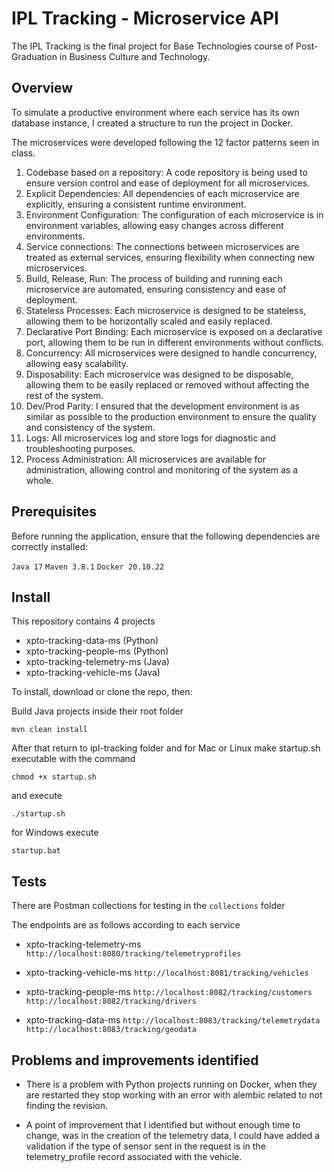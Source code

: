 # IPL Tracking - Microservice API

The IPL Tracking is the final project for Base Technologies course of Post-Graduation in Business Culture and Technology.

## Overview

To simulate a productive environment where each service has its own database instance, I created a structure to run the project in Docker.

The microservices were developed following the 12 factor patterns seen in class.

1. Codebase based on a repository: A code repository is being used to ensure version control and ease of deployment for all microservices.
2. Explicit Dependencies: All dependencies of each microservice are explicitly, ensuring a consistent runtime environment.
3. Environment Configuration: The configuration of each microservice is in environment variables, allowing easy changes across different environments.
4. Service connections: The connections between microservices are treated as external services, ensuring flexibility when connecting new microservices.
5. Build, Release, Run: The process of building and running each microservice are automated, ensuring consistency and ease of deployment.
6. Stateless Processes: Each microservice is designed to be stateless, allowing them to be horizontally scaled and easily replaced.
7. Declarative Port Binding: Each microservice is exposed on a declarative port, allowing them to be run in different environments without conflicts.
8. Concurrency: All microservices were designed to handle concurrency, allowing easy scalability.
9. Disposability: Each microservice was designed to be disposable, allowing them to be easily replaced or removed without affecting the rest of the system.
10. Dev/Prod Parity: I ensured that the development environment is as similar as possible to the production environment to ensure the quality and consistency of the system.
11. Logs: All microservices log and store logs for diagnostic and troubleshooting purposes.
12. Process Administration: All microservices are available for administration, allowing control and monitoring of the system as a whole.

## Prerequisites

Before running the application, ensure that the following dependencies are correctly installed:

`Java 17`
`Maven 3.8.1`
`Docker 20.10.22`

## Install

This repository contains 4 projects
- xpto-tracking-data-ms (Python)
- xpto-tracking-people-ms (Python)
- xpto-tracking-telemetry-ms (Java)
- xpto-tracking-vehicle-ms (Java)

To install, download or clone the repo, then:

Build Java projects inside their root folder

`mvn clean install`

After that return to ipl-tracking folder and for Mac or Linux make startup.sh executable with the command 

`chmod +x startup.sh`

and execute 

`./startup.sh`

for Windows execute

`startup.bat`

## Tests

There are Postman collections for testing in the `collections` folder

The endpoints are as follows according to each service

- xpto-tracking-telemetry-ms
  `http://localhost:8080/tracking/telemetryprofiles`
  
- xpto-tracking-vehicle-ms
  `http://localhost:8081/tracking/vehicles`
  
- xpto-tracking-people-ms
  `http://localhost:8082/tracking/customers`
  `http://localhost:8082/tracking/drivers`
- xpto-tracking-data-ms 
  `http://localhost:8083/tracking/telemetrydata`
  `http://localhost:8083/tracking/geodata`

## Problems and improvements identified

- There is a problem with Python projects running on Docker, when they are restarted they stop working with an error with alembic related to not finding the revision.

- A point of improvement that I identified but without enough time to change, was in the creation of the telemetry data, I could have added a validation if the type of sensor sent in the request is in the telemetry_profile record associated with the vehicle. 


